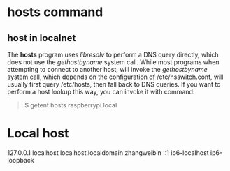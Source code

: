 # hosts command
## host in localnet
The **hosts** program uses *libresolv* to perform a DNS query directly, 
which does not use the *gethostbyname* system call. While most programs
when attempting to connect to another host, will invoke the 
*gethostbyname* system call, which depends on the configuration of 
/etc/nsswitch.conf, will usually first query /etc/hosts, then fall 
back to DNS queries.
If you want to perform a host lookup this way, you can invoke it with 
command:
>   $ getent hosts raspberrypi.local

# Local host
127.0.0.1   localhost localhost.localdomain zhangweibin
::1	    ip6-localhost ip6-loopback
